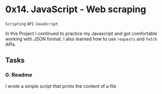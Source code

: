 # 0x14. JavaScript - Web scraping

` Scripting ` ` API `  ` JavaScript `

In this Project I continued to practice my Javascript and got comfortable working with JSON format. I also learned how to use ` requests ` and ` fetch ` APIs.

## Tasks 

### 0. Readme

I wrote a simple script that prints the content of a file
